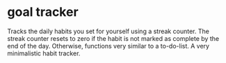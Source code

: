 # goal tracker
 Tracks the daily habits you set for yourself using a streak counter. The streak counter resets to zero if the habit is not marked
 as complete by the end of the day. Otherwise, functions very similar to a to-do-list. A very minimalistic habit tracker.

